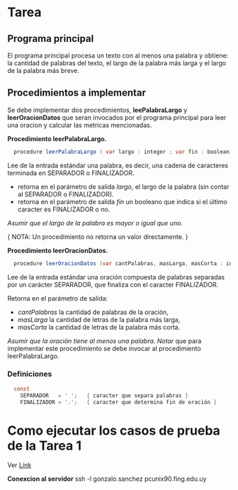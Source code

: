 # Tarea

## Programa principal

El programa principal procesa un texto con al menos una palabra y obtiene: la cantidad de
palabras del texto, el largo de la palabra más larga y el largo de la palabra más breve.

## Procedimientos a implementar

Se debe implementar dos procedimientos, **leePalabraLargo** y **leerOracionDatos** que seran invocados por 
el programa principal para leer una oracion y calcular las metricas mencionadas. 

**Procedimiento leerPalabraLargo.**
```C#
  procedure leerPalabraLargo ( var largo : integer ; var fin : boolean);
```
Lee de la entrada estándar una palabra, es decir, una cadena de caracteres terminada en SEPARADOR o FINALIZADOR.
- retorna en el parámetro de salida _largo_, el largo de la palabra (sin contar al SEPARADOR o FINALIZADOR). 
- retorna en el parámetro de salida _fin_ un booleano que indica si el último caracter es FINALIZADOR o no. 

_Asumir que el largo de la palabra es mayor o igual que uno._

{ NOTA: Un procedimiento no retorna un valor directamente. }


**Procedimiento leerOracionDatos.**
```C#
  procedure leerOracionDatos (var cantPalabras, masLarga, masCorta : integer);
```
Lee de la entrada estándar una oración compuesta de palabras separadas por un carácter SEPARADOR, que finaliza con el caracter FINALIZADOR.

Retorna en el parámetro de salida: 
- _cantPalabras_ la cantidad de palabras de la oración,
- _masLarga_ la cantidad de letras de la palabra más larga, 
- _masCorta_ la cantidad de letras de la palabra más corta.
 
_Asumir que la oración tiene al menos una palabra._
_Notar_ que para implementar este procedimiento se debe invocar al procedimiento leerPalabraLargo.


### Definiciones 
```C#
  const
    SEPARADOR   = ' ';   { caracter que separa palabras }
    FINALIZADOR = '.';   { caracter que determina fin de oración }
```

# Como ejecutar los casos de prueba de la Tarea 1
Ver [Link](https://eva.fing.edu.uy/mod/page/view.php?id=195047)


**Conexcion al servidor**
ssh -l gonzalo.sanchez pcunix90.fing.edu.uy